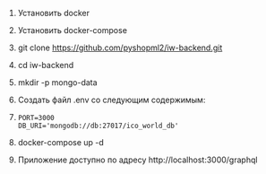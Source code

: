 1. Установить docker

2. Установить docker-compose

3. git clone https://github.com/pyshopml2/iw-backend.git

4. cd iw-backend

5. mkdir -p mongo-data

6. Создать файл .env со следующим содержимым:

7. ```
   PORT=3000
   DB_URI='mongodb://db:27017/ico_world_db'
   ```

   

8. docker-compose up -d

9. Приложение доступно по адресу http://localhost:3000/graphql

